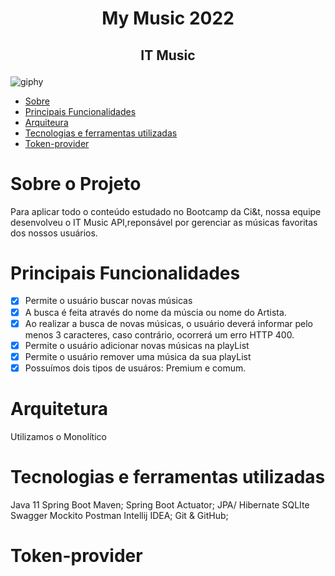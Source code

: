 # <p align="center"> My Music 2022 </p>
## <p align="center"> IT Music </p>

![giphy](https://user-images.githubusercontent.com/108950241/188672723-ec8257ac-a77e-44c1-9e64-aaa2de4d75d5.gif)  

 
* [Sobre](#sobre-o-projeto)
* [Principais Funcionalidades](#principais-funcionalidades)
* [Arquiteura](#arquitetura)
* [Tecnologias e ferramentas utilizadas](#tecnologias-e-ferramentas-utilizadas)
* [Token-provider](#token-provider)
 

# Sobre o Projeto

Para aplicar todo o conteúdo estudado no Bootcamp da Ci&t, nossa equipe desenvolveu o IT Music API,reponsável por gerenciar as músicas favoritas dos nossos usuários.

# Principais Funcionalidades
- [x] Permite o usuário buscar novas músicas
- [x] A busca é feita através do nome da múscia ou nome do Artista.
- [x] Ao realizar a busca de novas músicas, o usuário deverá informar pelo menos 3 caracteres, caso contrário, ocorrerá um erro HTTP 400.
- [x] Permite o usuário adicionar novas músicas na playList
- [x] Permite o usuário remover uma música da sua playList
- [x] Possuímos dois tipos de usuáros: Premium e comum.

# Arquitetura
Utilizamos o Monolítico

# Tecnologias e ferramentas utilizadas
Java 11
Spring Boot
Maven;
Spring Boot Actuator;
JPA/ Hibernate
SQLIte
Swagger
Mockito
Postman
Intellij IDEA;
Git & GitHub;

# Token-provider

